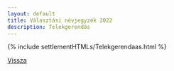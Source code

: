 ```yaml
---
layout: default
title: Választási névjegyzék 2022
description: Telekgerendás
---
```


{% include settlementHTMLs/Telekgerendaas.html %}

[Vissza](../)
